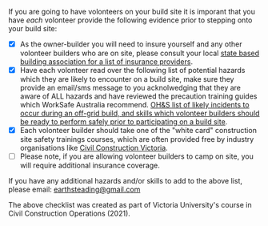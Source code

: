 If you are going to have volonteers on your build site it is imporant that you have *each* volonteer provide the following evidence prior to stepping onto your build site:

 - [x] As the owner-builder you will need to insure yourself and any other volonteer builders who are on site, please consult your local [state based building association for a list of insurance providers](https://www.vba.vic.gov.au/owner-builders/being-an-owner-builder).
 - [x] Have each volonteer read over the following list of potential hazards which they are likely to encounter on a build site, make sure they provide an email/sms message to you acknolwedging that they are aware of ALL hazards and have reviewed the precaution training guides which WorkSafe Australia recommend. [OH&S list of likely incidents to occur during an off-grid build, and skills which volonteer builders should be ready to perform safely prior to participating on a build site](https://docs.google.com/spreadsheets/d/e/2PACX-1vQllBrW6W1KF1Q-_xXCRZcEh1_HvkWFIrlSTyDvHaMA_oiyhaTXds_qrxP4HIQb0OBcUuAL43-epCZ6/pubhtml). 
 - [x] Each volonteer builder should take one of the "white card" construction site safety trainings courses, which are often provided free by industry organisations like [Civil Construction Victoria](https://www.ccfvic.com.au/training-courses/).
 - [ ] Please note, if you are allowing volonteer builders to camp on site, you will require additional insurance coverage.

If you have any additional hazards and/or skills to add to the above list, please email: earthsteading@gmail.com

The above checklist was created as part of Victoria University's course in Civil Construction Operations (2021).
